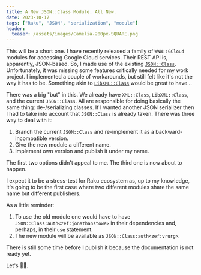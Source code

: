 ```yaml
---
title: A New JSON::Class Module. All New.
date: 2023-10-17
tags: ["Raku", "JSON", "serialization", "module"]
header:
  teaser: /assets/images/Camelia-200px-SQUARE.png
---
```

This will be a short one. I have recently released a family of `WWW::GCloud` modules for accessing Google Cloud services. Their REST API is, apparently, JSON-based. So, I made use of the existing [`JSON::Class`](https://raku.land/zef:jonathanstowe/JSON::Class). Unfortunately, it was missing some features critically needed for my work project. I implemented a couple of workarounds, but still felt like it's not the way it has to be. Something akin to [`LibXML::Class`](https://raku.land/zef:vrurg/LibXML::Class) would be great to have...

There was a big "but" in this. We already have `XML::Class`, `LibXML::Class`, and the current `JSON::Class`. All are responsible for doing basically the same thing: de-/serializing classes. If I wanted another JSON serializer then I had to take into account that `JSON::Class` is already taken. There was three way to deal with it:

1. Branch the current `JSON::Class` and re-implement it as a backward-incompatible version.
2. Give the new module a different name.
3. Implement own version and publish it under my name.

The first two options didn't appeal to me. The third one is now about to happen.

I expect it to be a stress-test for Raku ecosystem as, up to my knowledge, it's going to be the first case where two different modules share the same name but different publishers.

As a little reminder:

1. To use the old module one would have to have `JSON::Class:auth<zef:jonathanstowe>` in their dependencies and, perhaps, in their `use` statement.
2. The new module will be available as `JSON::Class:auth<zef:vrurg>`.

There is still some time before I publish it because the documentation is not ready yet.

Let's 🤞🏻.
